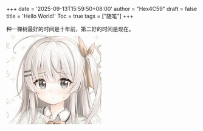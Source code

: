 +++
date = '2025-09-13T15:59:50+08:00'
author = "Hex4C59" 
draft = false
title = 'Hello World!'
Toc = true
tags = ["随笔"]
+++

种一棵树最好的时间是十年前，第二好的时间是现在。
![测试](image.png)
